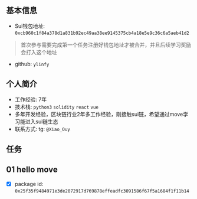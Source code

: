 ## 基本信息
- Sui钱包地址: `0xcb960c1f84a378d1a831b92ec49aa38ee9145375cb4a18e5e9c36c6a5aeb41d2`
> 首次参与需要完成第一个任务注册好钱包地址才被合并，并且后续学习奖励会打入这个地址
- github: `ylinfy`

## 个人简介
- 工作经验: 7年
- 技术栈: `python3` `solidity` `react` `vue` 
- 多年开发经验，区块链行业2年多工作经验，刚接触sui链，希望通过move学习能进入sui链生态
- 联系方式: tg: `@Xiao_Ouy` 

## 任务

##   01 hello move  
- [x] package id: `0x25f35f9484971e3de2072917d769878effeadfc3091586f67f5a1684f1f11b14`
